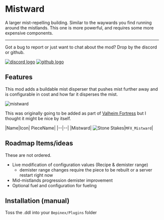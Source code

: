 ﻿# Mistward

A larger mist-repelling building. Similar to the waywards you find running around the mistlands. This one is more powerful, and requires some more expensive components.

---

Got a bug to report or just want to chat about the mod? Drop by the discord or github.

[![discord logo](https://i.imgur.com/uE6umQE.png)](https://discord.gg/Dmr9PQTy9m)
[![github logo](https://i.imgur.com/lvbP5OF.png)](https://github.com/MidnightsFX/Valheim_Mistward)

## Features

This mod adds a buildable mist disperser that pushes mist further away and is configurable in cost and how far it disperses the mist.

![mistward](https://i.postimg.cc/hjn6Gztn/image.png)

This was originally going to be added as part of [Valheim Fortress](https://thunderstore.io/c/valheim/p/MidnightMods/ValheimFortress/) but I thought it might be nice by itself.

|Name|Icon| PieceName|
|--|--|
|Mistward| ![Stone Stakes](https://i.postimg.cc/Dfx4RsTW/mistward-icon.png)|`MFX_Mistward`|

## Roadmap Items/ideas
These are not ordered.

- Live modification of configuration values (Recipe & demister range)
	- demister range changes require the piece to be rebuilt or a server restart right now
- Mid-mistlands progression demister improvement
- Optional fuel and configuration for fueling


## Installation (manual)

Toss the .ddl into your `Bepinex/Plugins` folder
